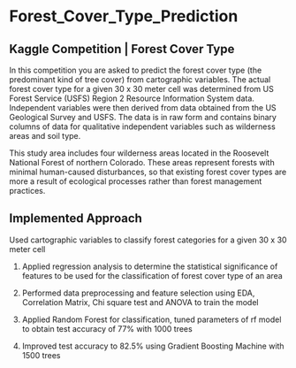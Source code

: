 # Forest_Cover_Type_Prediction

## Kaggle Competition | Forest Cover Type

In this competition you are asked to predict the forest cover type (the predominant kind of tree cover) from cartographic variables. The actual forest cover type for a given 30 x 30 meter cell was determined from US Forest Service (USFS) Region 2 Resource Information System data. Independent variables were then derived from data obtained from the US Geological Survey and USFS. The data is in raw form and contains binary columns of data for qualitative independent variables such as wilderness areas and soil type.

This study area includes four wilderness areas located in the Roosevelt National Forest of northern Colorado. These areas represent forests with minimal human-caused disturbances, so that existing forest cover types are more a result of ecological processes rather than forest management practices.

## Implemented Approach

Used cartographic variables to classify forest categories for a given 30 x 30 meter cell

1. Applied regression analysis to determine the statistical significance of features to be used for the classification of forest cover type of an area

2. Performed data preprocessing and feature selection using EDA, Correlation Matrix, Chi square test and ANOVA to train the model

3. Applied Random Forest for classification, tuned parameters of rf model to obtain test accuracy of 77% with 1000 trees

4. Improved test accuracy to 82.5% using Gradient Boosting Machine with 1500 trees


